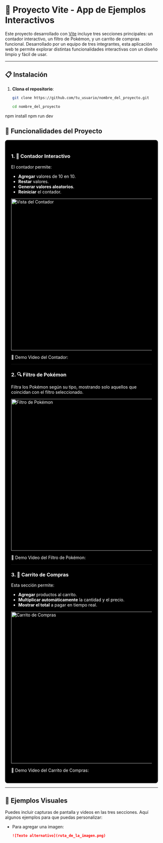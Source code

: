 # 🌟 Proyecto Vite - App de Ejemplos Interactivos

Este proyecto desarrollado con [Vite](https://vitejs.dev/) incluye tres secciones principales: un contador interactivo, un filtro de Pokémon, y un carrito de compras funcional. Desarrollado por un equipo de tres integrantes, esta aplicación web te permite explorar distintas funcionalidades interactivas con un diseño limpio y fácil de usar.

---

## 📋 Instalación

1. **Clona el repositorio**:
   ```bash
   git clone https://github.com/tu_usuario/nombre_del_proyecto.git

   cd nombre_del_proyecto
npm install
npm run dev
## 🚀 Funcionalidades del Proyecto

<div style="background-color: black; color: white; padding: 20px; border-radius: 8px;">

### 1. 🧮 Contador Interactivo
   El contador permite:
   - **Agregar** valores de 10 en 10.
   - **Restar** valores.
   - **Generar valores aleatorios**.
   - **Reiniciar** el contador.

   <img src="assets/contador.png" alt="Vista del Contador" width="500"/>

   🎥 Demo Video del Contador:

---

### 2. 🔍 Filtro de Pokémon
   Filtra los Pokémon según su tipo, mostrando solo aquellos que coincidan con el filtro seleccionado.

   <img src="ruta_de_la_imagen_del_filtro_pokemon.png" alt="Filtro de Pokémon" width="500"/>

   🎥 Demo Video del Filtro de Pokémon:

---

### 3. 🛒 Carrito de Compras
   Esta sección permite:
   - **Agregar** productos al carrito.
   - **Multiplicar automáticamente** la cantidad y el precio.
   - **Mostrar el total** a pagar en tiempo real.

   <img src="ruta_de_la_imagen_del_carrito.png" alt="Carrito de Compras" width="500"/>

   🎥 Demo Video del Carrito de Compras:

</div>

---

## 📸 Ejemplos Visuales
Puedes incluir capturas de pantalla y videos en las tres secciones. Aquí algunos ejemplos para que puedas personalizar:
- Para agregar una imagen:  
  ```markdown
  ![Texto alternativo](ruta_de_la_imagen.png)


